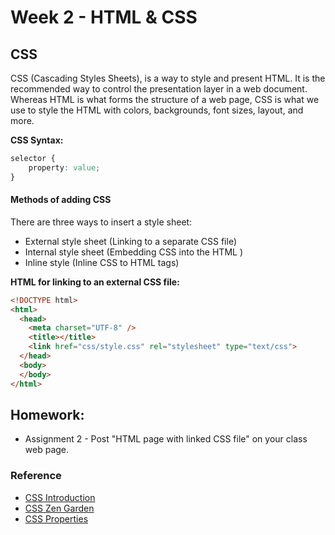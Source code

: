 # Week 2 - HTML & CSS

## CSS
CSS (Cascading Styles Sheets), is a way to style and present HTML. It is the recommended way to control the presentation layer in a web document. Whereas HTML is what forms the structure of a web page, CSS is what we use to style the HTML with colors, backgrounds, font sizes, layout, and more.

**CSS Syntax:**
```css
selector {
    property: value;
}
```

#### Methods of adding CSS
There are three ways to insert a style sheet:
- External style sheet (Linking to a separate CSS file)
- Internal style sheet (Embedding CSS into the HTML
)
- Inline style (Inline CSS to HTML tags)

**HTML for linking to an external CSS file:**
```html
<!DOCTYPE html>
<html>
  <head>
    <meta charset="UTF-8" />
    <title></title>
    <link href="css/style.css" rel="stylesheet" type="text/css">
  </head>
  <body>
  </body>
</html>
```


## Homework:
- Assignment 2 - Post "HTML page with linked CSS file" on your class web page.


### Reference
- [CSS Introduction](http://www.w3schools.com/css/css_intro.asp)
- [CSS Zen Garden](http://www.csszengarden.com/)
- [CSS Properties](http://www.w3schools.com/cssref/)
